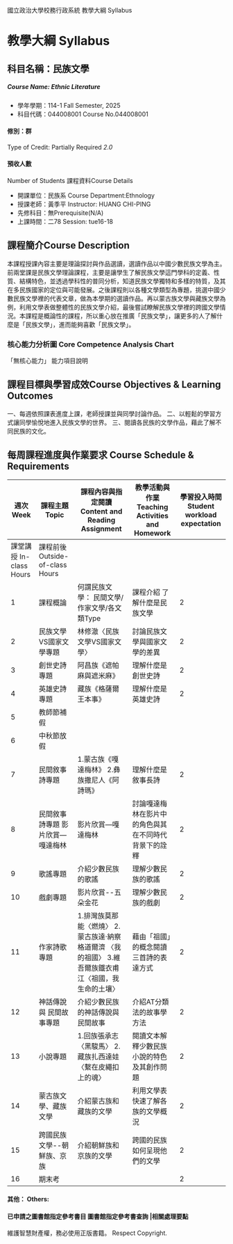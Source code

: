 國立政治大學校務行政系統 教學大綱 Syllabus
# 教學大綱 Syllabus
##  科目名稱：民族文學 
#####  Course Name: Ethnic Literature
  * 學年學期：114-1 Fall Semester, 2025 
  * 科目代碼：044008001 Course No.044008001
#### 修別：群
Type of Credit: Partially Required 
_2.0_
#### 預收人數
Number of Students
課程資料Course Details
  * 開課單位：民族系 Course Department:Ethnology 
  * 授課老師：黃季平 Instructor: HUANG CHI-PING 
  * 先修科目：無Prerequisite(N/A)
  * 上課時間：二78 Session: tue16-18
##  課程簡介Course Description
本課程授課內容主要是理論探討與作品選讀，選讀作品以中國少數民族文學為主。前兩堂課是民族文學理論課程，主要是讓學生了解民族文學這門學科的定義、性質、結構特色，並透過學科性的普同分析，知道民族文學獨特和多樣的特質，及其在多民族國家的定位與可能發展。之後課程則以各種文學類型為專題，挑選中國少數民族文學裡的代表文章，做為本學期的選讀作品。再以蒙古族文學與藏族文學為例，利用文學表做整體性的民族文學介紹，最後嘗試瞭解民族文學裡的跨國文學情況。本課程是概論性的課程，所以重心放在推廣「民族文學」，讓更多的人了解什麼是「民族文學」，進而能夠喜歡「民族文學」。
###  核心能力分析圖 Core Competence Analysis Chart
「無核心能力」 
能力項目說明
##  課程目標與學習成效Course Objectives & Learning Outcomes 
一、每週依照課表進度上課，老師授課並與同學討論作品。
二、以輕鬆的學習方式讓同學愉悅地進入民族文學的世界。
三、閱讀各民族的文學作品，藉此了解不同民族的文化。
##  每周課程進度與作業要求 Course Schedule & Requirements
週次 Week |  課程主題 Topic |  課程內容與指定閱讀 Content and Reading Assignment |  教學活動與作業 Teaching Activities and Homework |  學習投入時間 Student workload expectation  
---|---|---|---|---  
課堂講授 In-class Hours |  課程前後 Outside-of-class Hours  
1 |  課程概論 |  何謂民族文學： 民間文學/作家文學/各文類Type |  課程介紹 了解什麼是民族文學 |  2 |  3  
2 |  民族文學VS國家文學專題 |  林修澈〈民族文學VS國家文學〉 |  討論民族文學與國家文學的差異 |  2 |  6  
3 |  創世史詩專題 |  阿昌族《遮帕麻與遮米麻》 |  理解什麼是創世史詩 |  2 |  6  
4 |  英雄史詩專題 |  藏族《格薩爾王本事》 |  理解什麼是英雄史詩 |  2 |  6  
5 |  教師節補假 |  |  |  |   
6 |  中秋節放假 |  |  |  |   
7 |  民間敘事詩專題 |  1.蒙古族《嘎達梅林》 2.彝族撒尼人《阿詩瑪》 |  理解什麼是敘事長詩 |  2 |  6  
8 |  民間敘事詩專題 影片欣賞—嘎達梅林 |  影片欣賞—嘎達梅林 |  討論嘎達梅林在影片中的角色與其在不同時代背景下的詮釋 |  2 |  4  
9 |  歌謠專題 |  介紹少數民族的歌謠 |  理解少數民族的歌謠 |  2 |  4  
10 |  戲劇專題 |  影片欣賞--五朵金花 |  理解少數民族的戲劇 |  2 |  4  
11 |  作家詩歌專題 |  1.排灣族莫那能〈燃燒〉 2.蒙古族達‧納察格道爾濟 〈我的祖國〉 3.維吾爾族鐵衣甫江〈祖國，我生命的土壤〉 |  藉由「祖國」的概念閱讀三首詩的表達方式 |  2 |  6  
12 |  神話傳說與 民間故事專題 |  介紹少數民族的神話傳說與民間故事 |  介紹AT分類法的故事學方法 |  2 |  4  
13 |  小說專題 |  1.回族張承志〈黑駿馬〉 2.藏族扎西達娃 〈繫在皮繩扣上的魂〉 |  閱讀文本解釋少數民族小說的特色及其創作問題 |  2 |  6  
14 |  蒙古族文學、藏族文學 |  介紹蒙古族和藏族的文學 |  利用文學表快速了解各族的文學概況 |  2 |  4  
15 |  跨國民族文學--朝鮮族、京族 |  介紹朝鮮族和京族的文學 |  跨國的民族如何呈現他們的文學 |  2 |  4  
16 |  期末考 |  |  |  2 |  4  
####  其他： Others:
####  已申請之圖書館指定參考書目  圖書館指定參考書查詢 |相關處理要點
維護智慧財產權，務必使用正版書籍。 Respect Copyright.